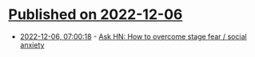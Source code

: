# [Published on 2022-12-06](index.md)

* [2022-12-06, 07:00:18](https://news.ycombinator.com/item?id=33876690) - [Ask HN: How to overcome stage fear / social anxiety](https://news.ycombinator.com/item?id=33876690)
